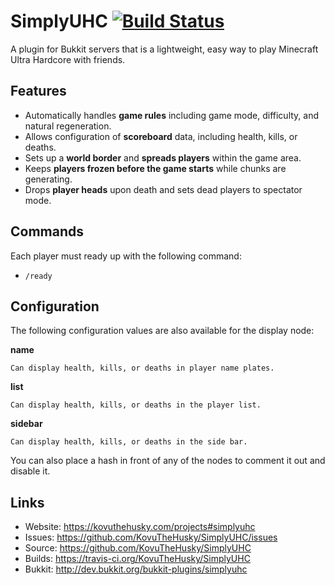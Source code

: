 # SimplyUHC [![Build Status](https://travis-ci.org/KovuTheHusky/SimplyUHC.svg?branch=master)](https://travis-ci.org/KovuTheHusky/SimplyUHC)

A plugin for Bukkit servers that is a lightweight, easy way to play Minecraft Ultra Hardcore with friends.

## Features

* Automatically handles **game rules** including game mode, difficulty, and natural regeneration.
* Allows configuration of **scoreboard** data, including health, kills, or deaths.
* Sets up a **world border** and **spreads players** within the game area.
* Keeps **players frozen before the game starts** while chunks are generating.
* Drops **player heads** upon death and sets dead players to spectator mode.

## Commands

Each player must ready up with the following command:

* `/ready`

## Configuration

The following configuration values are also available for the display node:

**name**

    Can display health, kills, or deaths in player name plates.

**list**

    Can display health, kills, or deaths in the player list.

**sidebar**

    Can display health, kills, or deaths in the side bar.

You can also place a hash in front of any of the nodes to comment it out and disable it.

## Links

* Website: <https://kovuthehusky.com/projects#simplyuhc>
* Issues: <https://github.com/KovuTheHusky/SimplyUHC/issues>
* Source: <https://github.com/KovuTheHusky/SimplyUHC>
* Builds: <https://travis-ci.org/KovuTheHusky/SimplyUHC>
* Bukkit: <http://dev.bukkit.org/bukkit-plugins/simplyuhc>
